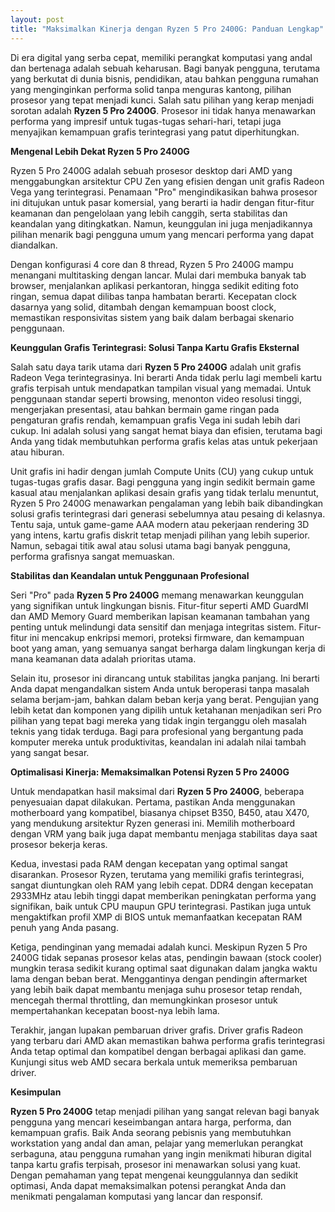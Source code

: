```yaml
---
layout: post
title: "Maksimalkan Kinerja dengan Ryzen 5 Pro 2400G: Panduan Lengkap"
---
```


Di era digital yang serba cepat, memiliki perangkat komputasi yang andal dan bertenaga adalah sebuah keharusan. Bagi banyak pengguna, terutama yang berkutat di dunia bisnis, pendidikan, atau bahkan pengguna rumahan yang menginginkan performa solid tanpa menguras kantong, pilihan prosesor yang tepat menjadi kunci. Salah satu pilihan yang kerap menjadi sorotan adalah **Ryzen 5 Pro 2400G**. Prosesor ini tidak hanya menawarkan performa yang impresif untuk tugas-tugas sehari-hari, tetapi juga menyajikan kemampuan grafis terintegrasi yang patut diperhitungkan.

**Mengenal Lebih Dekat Ryzen 5 Pro 2400G**

Ryzen 5 Pro 2400G adalah sebuah prosesor desktop dari AMD yang menggabungkan arsitektur CPU Zen yang efisien dengan unit grafis Radeon Vega yang terintegrasi. Penamaan "Pro" mengindikasikan bahwa prosesor ini ditujukan untuk pasar komersial, yang berarti ia hadir dengan fitur-fitur keamanan dan pengelolaan yang lebih canggih, serta stabilitas dan keandalan yang ditingkatkan. Namun, keunggulan ini juga menjadikannya pilihan menarik bagi pengguna umum yang mencari performa yang dapat diandalkan.

Dengan konfigurasi 4 core dan 8 thread, Ryzen 5 Pro 2400G mampu menangani multitasking dengan lancar. Mulai dari membuka banyak tab browser, menjalankan aplikasi perkantoran, hingga sedikit editing foto ringan, semua dapat dilibas tanpa hambatan berarti. Kecepatan clock dasarnya yang solid, ditambah dengan kemampuan boost clock, memastikan responsivitas sistem yang baik dalam berbagai skenario penggunaan.

**Keunggulan Grafis Terintegrasi: Solusi Tanpa Kartu Grafis Eksternal**

Salah satu daya tarik utama dari **Ryzen 5 Pro 2400G** adalah unit grafis Radeon Vega terintegrasinya. Ini berarti Anda tidak perlu lagi membeli kartu grafis terpisah untuk mendapatkan tampilan visual yang memadai. Untuk penggunaan standar seperti browsing, menonton video resolusi tinggi, mengerjakan presentasi, atau bahkan bermain game ringan pada pengaturan grafis rendah, kemampuan grafis Vega ini sudah lebih dari cukup. Ini adalah solusi yang sangat hemat biaya dan efisien, terutama bagi Anda yang tidak membutuhkan performa grafis kelas atas untuk pekerjaan atau hiburan.

Unit grafis ini hadir dengan jumlah Compute Units (CU) yang cukup untuk tugas-tugas grafis dasar. Bagi pengguna yang ingin sedikit bermain game kasual atau menjalankan aplikasi desain grafis yang tidak terlalu menuntut, Ryzen 5 Pro 2400G menawarkan pengalaman yang lebih baik dibandingkan solusi grafis terintegrasi dari generasi sebelumnya atau pesaing di kelasnya. Tentu saja, untuk game-game AAA modern atau pekerjaan rendering 3D yang intens, kartu grafis diskrit tetap menjadi pilihan yang lebih superior. Namun, sebagai titik awal atau solusi utama bagi banyak pengguna, performa grafisnya sangat memuaskan.

**Stabilitas dan Keandalan untuk Penggunaan Profesional**

Seri "Pro" pada **Ryzen 5 Pro 2400G** memang menawarkan keunggulan yang signifikan untuk lingkungan bisnis. Fitur-fitur seperti AMD GuardMI dan AMD Memory Guard memberikan lapisan keamanan tambahan yang penting untuk melindungi data sensitif dan menjaga integritas sistem. Fitur-fitur ini mencakup enkripsi memori, proteksi firmware, dan kemampuan boot yang aman, yang semuanya sangat berharga dalam lingkungan kerja di mana keamanan data adalah prioritas utama.

Selain itu, prosesor ini dirancang untuk stabilitas jangka panjang. Ini berarti Anda dapat mengandalkan sistem Anda untuk beroperasi tanpa masalah selama berjam-jam, bahkan dalam beban kerja yang berat. Pengujian yang lebih ketat dan komponen yang dipilih untuk ketahanan menjadikan seri Pro pilihan yang tepat bagi mereka yang tidak ingin terganggu oleh masalah teknis yang tidak terduga. Bagi para profesional yang bergantung pada komputer mereka untuk produktivitas, keandalan ini adalah nilai tambah yang sangat besar.

**Optimalisasi Kinerja: Memaksimalkan Potensi Ryzen 5 Pro 2400G**

Untuk mendapatkan hasil maksimal dari **Ryzen 5 Pro 2400G**, beberapa penyesuaian dapat dilakukan. Pertama, pastikan Anda menggunakan motherboard yang kompatibel, biasanya chipset B350, B450, atau X470, yang mendukung arsitektur Ryzen generasi ini. Memilih motherboard dengan VRM yang baik juga dapat membantu menjaga stabilitas daya saat prosesor bekerja keras.

Kedua, investasi pada RAM dengan kecepatan yang optimal sangat disarankan. Prosesor Ryzen, terutama yang memiliki grafis terintegrasi, sangat diuntungkan oleh RAM yang lebih cepat. DDR4 dengan kecepatan 2933MHz atau lebih tinggi dapat memberikan peningkatan performa yang signifikan, baik untuk CPU maupun GPU terintegrasi. Pastikan juga untuk mengaktifkan profil XMP di BIOS untuk memanfaatkan kecepatan RAM penuh yang Anda pasang.

Ketiga, pendinginan yang memadai adalah kunci. Meskipun Ryzen 5 Pro 2400G tidak sepanas prosesor kelas atas, pendingin bawaan (stock cooler) mungkin terasa sedikit kurang optimal saat digunakan dalam jangka waktu lama dengan beban berat. Menggantinya dengan pendingin aftermarket yang lebih baik dapat membantu menjaga suhu prosesor tetap rendah, mencegah thermal throttling, dan memungkinkan prosesor untuk mempertahankan kecepatan boost-nya lebih lama.

Terakhir, jangan lupakan pembaruan driver grafis. Driver grafis Radeon yang terbaru dari AMD akan memastikan bahwa performa grafis terintegrasi Anda tetap optimal dan kompatibel dengan berbagai aplikasi dan game. Kunjungi situs web AMD secara berkala untuk memeriksa pembaruan driver.

**Kesimpulan**

**Ryzen 5 Pro 2400G** tetap menjadi pilihan yang sangat relevan bagi banyak pengguna yang mencari keseimbangan antara harga, performa, dan kemampuan grafis. Baik Anda seorang pebisnis yang membutuhkan workstation yang andal dan aman, pelajar yang memerlukan perangkat serbaguna, atau pengguna rumahan yang ingin menikmati hiburan digital tanpa kartu grafis terpisah, prosesor ini menawarkan solusi yang kuat. Dengan pemahaman yang tepat mengenai keunggulannya dan sedikit optimasi, Anda dapat memaksimalkan potensi perangkat Anda dan menikmati pengalaman komputasi yang lancar dan responsif.
